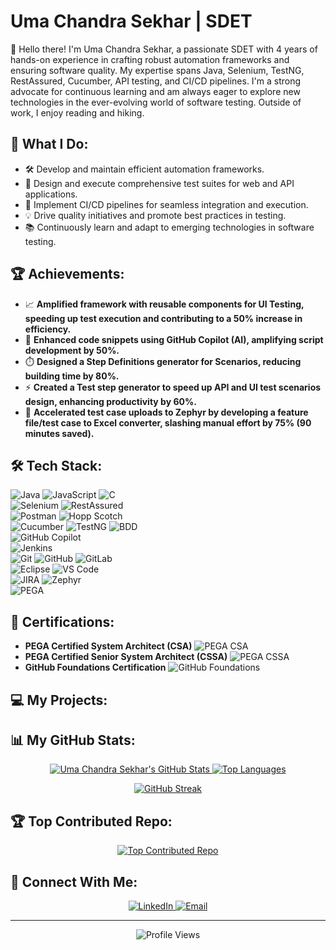 # Uma Chandra Sekhar | SDET 

👋 Hello there! I'm Uma Chandra Sekhar, a passionate SDET with 4 years of hands-on experience in crafting robust automation frameworks and ensuring software quality. My expertise spans Java, Selenium, TestNG, RestAssured, Cucumber, API testing, and CI/CD pipelines. I'm a strong advocate for continuous learning and am always eager to explore new technologies in the ever-evolving world of software testing. Outside of work, I enjoy reading and hiking.

## 💼 What I Do:

- 🛠️ Develop and maintain efficient automation frameworks.
- 🧪 Design and execute comprehensive test suites for web and API applications.
- 🔄 Implement CI/CD pipelines for seamless integration and execution.
- 💡 Drive quality initiatives and promote best practices in testing.
- 📚 Continuously learn and adapt to emerging technologies in software testing.

## 🏆 Achievements:

- 📈 **Amplified framework with reusable components for UI Testing, speeding up test execution and contributing to a 50% increase in efficiency.**
- 🤖 **Enhanced code snippets using GitHub Copilot (AI), amplifying script development by 50%.**
- ⏱️ **Designed a Step Definitions generator for Scenarios, reducing building time by 80%.**
- ⚡ **Created a Test step generator to speed up API and UI test scenarios design, enhancing productivity by 60%.**
- 📄 **Accelerated test case uploads to Zephyr by developing a feature file/test case to Excel converter, slashing manual effort by 75% (90 minutes saved).**


## 🛠️ Tech Stack:

<p align="left">
    <img src="https://img.shields.io/badge/Java-ED8B00?style=for-the-badge&logo=openjdk&logoColor=white" alt="Java"/>
    <img src="https://img.shields.io/badge/JavaScript-F7DF1E?style=for-the-badge&logo=javascript&logoColor=black" alt="JavaScript"/>
    <img src="https://img.shields.io/badge/C-00599C?style=for-the-badge&logo=c&logoColor=white" alt="C"/>
    <br>
    <img src="https://img.shields.io/badge/Selenium-43B02A?style=for-the-badge&logo=selenium&logoColor=white" alt="Selenium"/>
    <img src="https://img.shields.io/badge/RestAssured-00BCD4?style=for-the-badge&logo=restassured&logoColor=white" alt="RestAssured"/>
    <br>
    <img src="https://img.shields.io/badge/Postman-FF6C37?style=for-the-badge&logo=postman&logoColor=white" alt="Postman"/>
    <img src="https://img.shields.io/badge/Hopp_Scotch-black?style=for-the-badge&logoColor=white" alt="Hopp Scotch"/>
    <br>
    <img src="https://img.shields.io/badge/Cucumber-4CBB17?style=for-the-badge&logo=cucumber&logoColor=white" alt="Cucumber"/>
    <img src="https://img.shields.io/badge/TestNG-E36159?style=for-the-badge&logo=testng&logoColor=white" alt="TestNG"/>
    <img src="https://img.shields.io/badge/BDD-blue?style=for-the-badge&logoColor=white" alt="BDD"/>
    <br>
    <img src="https://img.shields.io/badge/GitHub_Copilot-black?style=for-the-badge&logoColor=white" alt="GitHub Copilot"/>
    <br>
    <img src="https://img.shields.io/badge/Jenkins-2C5263?style=for-the-badge&logo=jenkins&logoColor=white" alt="Jenkins"/>
    <br>
    <img src="https://img.shields.io/badge/Git-F05033?style=for-the-badge&logo=git&logoColor=white" alt="Git"/>
    <img src="https://img.shields.io/badge/GitHub-121011?style=for-the-badge&logo=github&logoColor=white" alt="GitHub"/>
    <img src="https://img.shields.io/badge/GitLab-181717?style=for-the-badge&logo=gitlab&logoColor=white" alt="GitLab"/>
    <br>
    <img src="https://img.shields.io/badge/Eclipse-2C2255?style=for-the-badge&logoColor=white" alt="Eclipse"/>
    <img src="https://img.shields.io/badge/VS_Code-007ACC?style=for-the-badge&logo=visual-studio-code&logoColor=white" alt="VS Code"/>
    <br>
    <img src="https://img.shields.io/badge/JIRA-0052CC?style=for-the-badge&logo=jira&logoColor=white" alt="JIRA"/>
    <img src="https://img.shields.io/badge/Zephyr-00A3BF?style=for-the-badge&logoColor=white" alt="Zephyr"/>
    <br>
    <img src="https://img.shields.io/badge/PEGA-blue?style=for-the-badge&logo=pega&logoColor=white" alt="PEGA"/>
</p>

## 🏅 Certifications:

- **PEGA Certified System Architect (CSA)**
    <img src="https://img.shields.io/badge/PEGA_CSA-blue?style=for-the-badge&logo=pega&logoColor=white" alt="PEGA CSA"/>
- **PEGA Certified Senior System Architect (CSSA)**
    <img src="https://img.shields.io/badge/PEGA_CSSA-blue?style=for-the-badge&logo=pega&logoColor=white" alt="PEGA CSSA"/>
- **GitHub Foundations Certification**
    <img src="https://img.shields.io/badge/GitHub_Foundations-black?style=for-the-badge&logo=github&logoColor=white" alt="GitHub Foundations"/>

## 💻 My Projects:
## 📊 My GitHub Stats:

<p align="center">
    <a href="https://github.com/uma9sangada">
        <img src="https://github-readme-stats.vercel.app/api?username=uma9sangada&show_icons=true&theme=dracula" alt="Uma Chandra Sekhar's GitHub Stats" />
    </a>
    <a href="https://github.com/uma9sangada">
        <img src="https://github-readme-stats.vercel.app/api/top-langs/?username=uma9sangada&layout=compact&theme=dracula" alt="Top Languages" />
    </a>
</p>

<p align="center">
    <a href="https://git.io/streak-stats">
        <img src="https://github-readme-streak-stats.herokuapp.com/?user=uma9sangada&theme=dracula" alt="GitHub Streak" />
    </a>
</p>

## 🏆 Top Contributed Repo:

<p align="center">
    <a href="https://github.com/uma9sangada">
        <img src="https://github-contributor-stats.vercel.app/api?username=uma9sangada&limit=5&theme=dracula&combine_all_yearly_contributions=true" alt="Top Contributed Repo" />
    </a>
</p>

## 🔗 Connect With Me:

<p align="center">
    <a href="https://www.linkedin.com/in/in/umasangada" target="_blank">
        <img src="https://img.shields.io/badge/LinkedIn-%230077B5.svg?style=for-the-badge&logo=linkedin&logoColor=white" alt="LinkedIn"/>
    </a>
    <a href="mailto:uma.sangada@gmail.com" target="_blank">
        <img src="https://img.shields.io/badge/Email-D14836?style=for-the-badge&logo=gmail&logoColor=white" alt="Email"/>
    </a>
</p>

---

<p align="center">
    <img src="https://visitcount.itsvg.in/api?id=uma9sangada&icon=0&color=3" alt="Profile Views" />
</p>
